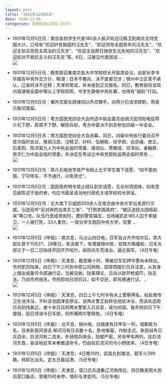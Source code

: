 ```yaml
---
layout: post
title: "1931年12月05日"
date: 2020-12-05
categories: 局部抗战(1931-1937)
---
```


<meta name="referrer" content="no-referrer" />

- 1931年12月5日讯：南京各校学生代表180余人抵沪欢迎汪精卫到南京主持党 国大计，口号有“欢迎护党救国的汪先生”、“欢迎领导全国青年的汪先生”、“欢迎主张实现民主政治的汪先生”、“欢迎主张即日接收东北失地的汪先生”、“欢迎反对不抵抗主义的汪先生”等。6日，汪接见代表团谈 ... <br/><img src="https://wx4.sinaimg.cn/large/aca367d8ly1gldaxh32j1j20c809zdfw.jpg" />

- 1931年12月5日讯：教育部召集南京各大中学校校长开联席会议，由部长李书华报告中央外交方针，略谓：日本不撤兵，决不直接交涉；锦州中立区誓不承认，辽省府决不迁移；天津共管说，并未接到正式报告。同日，教育部将该项内容通电全国中等以上学校知照，令学生静候中央处置，勿得有“越轨”行动。 

- 1931年12月5日讯：署外交部长顾维钧以外交棘手，向蒋介石请求辞职，蒋表示殷切挽留。 

- 1931年12月5日讯：粤方国民党四全大会所选中执监委员由胡汉民领衔电促蒋介石下野，若蒋不下野，解除兵权，粤方中委决不到京参加四届一中全会。 

- 1931年12月5日讯：粤方国民党四全大会闭幕。同日，四届中央执行委员召开首次临时会议，推胡汉民、汪精卫、孙科、伍朝枢、经亨颐、白崇禧、居正、石青阳、陈济棠九人为中执会临时常委，唐绍仪、萧佛成、邓泽如、香翰屏、李宗仁为中监会临时常委。并决定在粤设立中央党部执监两会临时常务 ... <br/><img src="https://wx1.sinaimg.cn/large/aca367d8ly1gld3zq0f29j20c809zaa4.jpg" />

- 1931年12月5日讯：蒋介石电张学良严令阻止北平学生南下请愿，“如不能劝阻，宁可停车，不予通行，以免效尤”。 

- 1931年12月5日讯：国民政府明令禁止结队到京请愿，无论何项团体，如有意见欲陈述于政府者，均应书面呈请当地行政机关或学校校长转呈。 

- 1931年12月5日讯：北大南下示威团300余人在南京由中央大学出发游行示威，沿途高呼“反对政府出卖东三省”、“打倒卖国政府”、“被压迫民众团结起来”等口号。队伍行至成贤街时，遭到警宪镇压，当场被抓走185人囚于孝陵卫，一人被打死，33人重伤，一部分学生跑回中央大学，宪警 ... <br/><img src="https://wx4.sinaimg.cn/large/aca367d8ly1glcysi3s4sj20c80bxaa7.jpg" />

- 1931年12月5日《申报》：南京息，马占山四日电，日军自占齐齐哈尔后，其大部队曾于11月27、28等日，有洮南下，有增援锦州势，现锦方略缓和，日军大部又于一日二日陆续开回齐齐哈尔，闻将向东荒进出，逼近我军。（4日专电） 

- 1931年12月5日《申报》：天津息，截至晚十时，两被日军扣押华警尚未释出。市府职员陆某，四日下午三时到中原公司购物，因穿西服引日兵注意，从其身上搜出戒备司令部通行证，当被没收。陆某理论，日兵以欲开枪威吓。陆无法，乃向市府报告。市府即向日领抗议，如不交还，即另换通行证，... <br/><img src="https://wx2.sinaimg.cn/large/aca367d8ly1glcuh7emd8j20c809zaa4.jpg" />

- 1931年12月5日《申报》：天津息，四日上午七时半有水上警察两名，拟赴南市卫生池沐浴，不料该池因津变停业。该两水警正拟转往他处沐浴，而该处适距日兵防线甚近，被十余日兵将两水警架入日兵营，诬为间谍。我市府四日下午接报，函日领请令日军部，将所捕两华警释放。（4日专电） 

- 1931年12月5日《申报》：北平息，锦州电，白旗堡有日甲车一列，借剿匪为名，往来新民间游击.柳河沟有日兵数十名，卧地匍匐，作射击式。新民站有日兵百余，巨流河有二百余，步骑炮兵俱全，防御严密。另有甲车两列，驻巨流河东首，各该地驻军未奉撤退命令，仍由驻巨流河司令小野统率。（4日专电） 

- 1931年12月5日《申报》：天津息，4日晚10时，武昌丸到塘沽，载军火399箱，转卸比治丸，定五日晨运津。（5日专电） 

- 1931年12月5日《申报》：天津息，营口日兵退集辽河南岸后，四日晚突用大炮向营口轰击，至晚10时未停，情形与津变同。（5日专电） 


